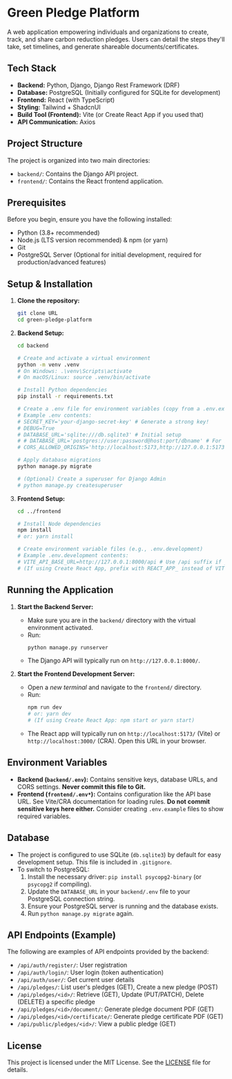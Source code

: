 # Green Pledge Platform

A web application empowering individuals and organizations to create, track, and share carbon reduction pledges. Users can detail the steps they'll take, set timelines, and generate shareable documents/certificates.

## Tech Stack

*   **Backend:** Python, Django, Django Rest Framework (DRF)
*   **Database:** PostgreSQL (Initially configured for SQLite for development)
*   **Frontend:** React (with TypeScript)
*   **Styling:** Tailwind + ShadcnUI
*   **Build Tool (Frontend):** Vite (or Create React App if you used that)
*   **API Communication:** Axios

## Project Structure

The project is organized into two main directories:

*   `backend/`: Contains the Django API project.
*   `frontend/`: Contains the React frontend application.

## Prerequisites

Before you begin, ensure you have the following installed:

*   Python (3.8+ recommended)
*   Node.js (LTS version recommended) & npm (or yarn)
*   Git
*   PostgreSQL Server (Optional for initial development, required for production/advanced features)

## Setup & Installation

1.  **Clone the repository:**
    ```bash
    git clone URL
    cd green-pledge-platform
    ```

2.  **Backend Setup:**
    ```bash
    cd backend

    # Create and activate a virtual environment
    python -m venv .venv
    # On Windows: .\venv\Scripts\activate
    # On macOS/Linux: source .venv/bin/activate

    # Install Python dependencies
    pip install -r requirements.txt

    # Create a .env file for environment variables (copy from a .env.example if provided)
    # Example .env contents:
    # SECRET_KEY='your-django-secret-key' # Generate a strong key!
    # DEBUG=True
    # DATABASE_URL='sqlite:///db.sqlite3' # Initial setup
    # # DATABASE_URL='postgres://user:password@host:port/dbname' # For PostgreSQL
    # CORS_ALLOWED_ORIGINS='http://localhost:5173,http://127.0.0.1:5173' # Adjust port if needed (Vite default: 5173, CRA default: 3000)

    # Apply database migrations
    python manage.py migrate

    # (Optional) Create a superuser for Django Admin
    # python manage.py createsuperuser
    ```

3.  **Frontend Setup:**
    ```bash
    cd ../frontend

    # Install Node dependencies
    npm install
    # or: yarn install

    # Create environment variable files (e.g., .env.development)
    # Example .env.development contents:
    # VITE_API_BASE_URL=http://127.0.0.1:8000/api # Use /api suffix if your Django API urls are namespaced
    # (If using Create React App, prefix with REACT_APP_ instead of VITE_)

    ```

## Running the Application

1.  **Start the Backend Server:**
    *   Make sure you are in the `backend/` directory with the virtual environment activated.
    *   Run:
        ```bash
        python manage.py runserver
        ```
    *   The Django API will typically run on `http://127.0.0.1:8000/`.

2.  **Start the Frontend Development Server:**
    *   Open a *new terminal* and navigate to the `frontend/` directory.
    *   Run:
        ```bash
        npm run dev
        # or: yarn dev
        # (If using Create React App: npm start or yarn start)
        ```
    *   The React app will typically run on `http://localhost:5173/` (Vite) or `http://localhost:3000/` (CRA). Open this URL in your browser.

## Environment Variables

*   **Backend (`backend/.env`):** Contains sensitive keys, database URLs, and CORS settings. **Never commit this file to Git.**
*   **Frontend (`frontend/.env*`):** Contains configuration like the API base URL. See Vite/CRA documentation for loading rules. **Do not commit sensitive keys here either.** Consider creating `.env.example` files to show required variables.

## Database

*   The project is configured to use SQLite (`db.sqlite3`) by default for easy development setup. This file is included in `.gitignore`.
*   To switch to PostgreSQL:
    1.  Install the necessary driver: `pip install psycopg2-binary` (or `psycopg2` if compiling).
    2.  Update the `DATABASE_URL` in your `backend/.env` file to your PostgreSQL connection string.
    3.  Ensure your PostgreSQL server is running and the database exists.
    4.  Run `python manage.py migrate` again.

## API Endpoints (Example)

The following are examples of API endpoints provided by the backend:

*   `/api/auth/register/`: User registration
*   `/api/auth/login/`: User login (token authentication)
*   `/api/auth/user/`: Get current user details
*   `/api/pledges/`: List user's pledges (GET), Create a new pledge (POST)
*   `/api/pledges/<id>/`: Retrieve (GET), Update (PUT/PATCH), Delete (DELETE) a specific pledge
*   `/api/pledges/<id>/document/`: Generate pledge document PDF (GET)
*   `/api/pledges/<id>/certificate/`: Generate pledge certificate PDF (GET)
*   `/api/public/pledges/<id>/`: View a public pledge (GET)


## License

This project is licensed under the MIT License. See the [LICENSE](LICENSE) file for details.
